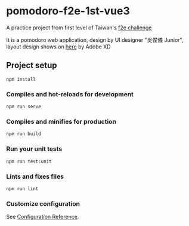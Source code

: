 # pomodoro-f2e-1st-vue3

A practice project from first level of Taiwan's [f2e challenge](https://challenge.thef2e.com/works)

It is a pomodoro web application, design by UI designer "吳俊儀 Junior", layout design shows on [here](https://xd.adobe.com/spec/4f6eb081-4411-4b48-69ae-34b92df3f3e4-395f/specs/) by Adobe XD 

## Project setup
```
npm install
```

### Compiles and hot-reloads for development
```
npm run serve
```

### Compiles and minifies for production
```
npm run build
```

### Run your unit tests
```
npm run test:unit
```

### Lints and fixes files
```
npm run lint
```

### Customize configuration
See [Configuration Reference](https://cli.vuejs.org/config/).
